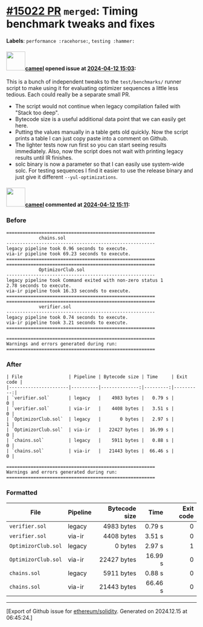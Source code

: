 # [\#15022 PR](https://github.com/ethereum/solidity/pull/15022) `merged`: Timing benchmark tweaks and fixes
**Labels**: `performance :racehorse:`, `testing :hammer:`


#### <img src="https://avatars.githubusercontent.com/u/137030?v=4" width="50">[cameel](https://github.com/cameel) opened issue at [2024-04-12 15:03](https://github.com/ethereum/solidity/pull/15022):

This is a bunch of independent tweaks to the `test/benchmarks/` runner script to make using it for evaluating optimizer sequences a little less tedious. Each could really be a separate small  PR.
- The script would not continue when legacy compilation failed with "Stack too deep".
- Bytecode size is a useful additional data point that we can easily get here.
- Putting the values manually in a table gets old quickly. Now the script prints a table I can just copy paste into a comment on Github.
- The lighter tests now run first so you can start seeing results immediately. Also, now the script does not wait with printing legacy results until IR finishes.
- solc binary is now a parameter so that I can easily use system-wide solc. For testing sequences I find it easier to use the release binary and just give it different `--yul-optimizations`.

#### <img src="https://avatars.githubusercontent.com/u/137030?v=4" width="50">[cameel](https://github.com/cameel) commented at [2024-04-12 15:11](https://github.com/ethereum/solidity/pull/15022#issuecomment-2051953748):

### Before
```
=======================================================
            chains.sol
-------------------------------------------------------
legacy pipeline took 0.96 seconds to execute.
via-ir pipeline took 69.23 seconds to execute.
=======================================================
=======================================================
            OptimizorClub.sol
-------------------------------------------------------
legacy pipeline took Command exited with non-zero status 1
2.78 seconds to execute.
via-ir pipeline took 16.33 seconds to execute.
=======================================================
=======================================================
            verifier.sol
-------------------------------------------------------
legacy pipeline took 0.74 seconds to execute.
via-ir pipeline took 3.21 seconds to execute.
=======================================================

=======================================================
Warnings and errors generated during run:
=======================================================
```

### After
```
| File                 | Pipeline | Bytecode size | Time     | Exit code |
|----------------------|----------|--------------:|---------:|----------:|
| `verifier.sol`       | legacy   |    4983 bytes |   0.79 s |         0 |
| `verifier.sol`       | via-ir   |    4408 bytes |   3.51 s |         0 |
| `OptimizorClub.sol`  | legacy   |       0 bytes |   2.97 s |         1 |
| `OptimizorClub.sol`  | via-ir   |   22427 bytes |  16.99 s |         0 |
| `chains.sol`         | legacy   |    5911 bytes |   0.88 s |         0 |
| `chains.sol`         | via-ir   |   21443 bytes |  66.46 s |         0 |

=======================================================
Warnings and errors generated during run:
=======================================================
```

### Formatted
| File                 | Pipeline | Bytecode size | Time     | Exit code |
|----------------------|----------|--------------:|---------:|----------:|
| `verifier.sol`       | legacy   |    4983 bytes |   0.79 s |         0 |
| `verifier.sol`       | via-ir   |    4408 bytes |   3.51 s |         0 |
| `OptimizorClub.sol`  | legacy   |       0 bytes |   2.97 s |         1 |
| `OptimizorClub.sol`  | via-ir   |   22427 bytes |  16.99 s |         0 |
| `chains.sol`         | legacy   |    5911 bytes |   0.88 s |         0 |
| `chains.sol`         | via-ir   |   21443 bytes |  66.46 s |         0 |


-------------------------------------------------------------------------------



[Export of Github issue for [ethereum/solidity](https://github.com/ethereum/solidity). Generated on 2024.12.15 at 06:45:24.]
